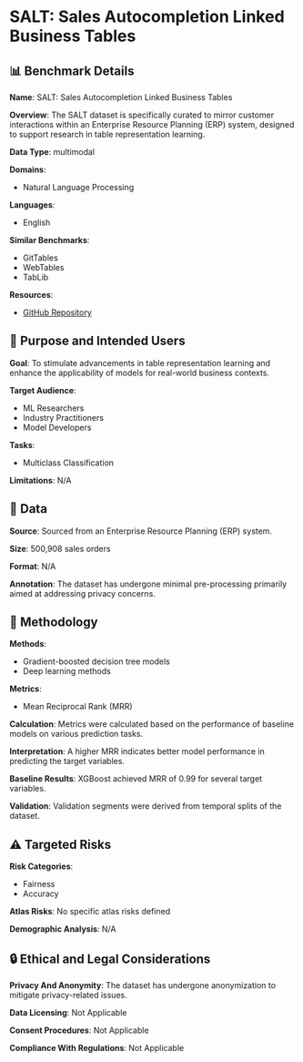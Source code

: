 # SALT: Sales Autocompletion Linked Business Tables

## 📊 Benchmark Details

**Name**: SALT: Sales Autocompletion Linked Business Tables

**Overview**: The SALT dataset is specifically curated to mirror customer interactions within an Enterprise Resource Planning (ERP) system, designed to support research in table representation learning.

**Data Type**: multimodal

**Domains**:
- Natural Language Processing

**Languages**:
- English

**Similar Benchmarks**:
- GitTables
- WebTables
- TabLib

**Resources**:
- [GitHub Repository](https://github.com/sap-samples/SALT)

## 🎯 Purpose and Intended Users

**Goal**: To stimulate advancements in table representation learning and enhance the applicability of models for real-world business contexts.

**Target Audience**:
- ML Researchers
- Industry Practitioners
- Model Developers

**Tasks**:
- Multiclass Classification

**Limitations**: N/A

## 💾 Data

**Source**: Sourced from an Enterprise Resource Planning (ERP) system.

**Size**: 500,908 sales orders

**Format**: N/A

**Annotation**: The dataset has undergone minimal pre-processing primarily aimed at addressing privacy concerns.

## 🔬 Methodology

**Methods**:
- Gradient-boosted decision tree models
- Deep learning methods

**Metrics**:
- Mean Reciprocal Rank (MRR)

**Calculation**: Metrics were calculated based on the performance of baseline models on various prediction tasks.

**Interpretation**: A higher MRR indicates better model performance in predicting the target variables.

**Baseline Results**: XGBoost achieved MRR of 0.99 for several target variables.

**Validation**: Validation segments were derived from temporal splits of the dataset.

## ⚠️ Targeted Risks

**Risk Categories**:
- Fairness
- Accuracy

**Atlas Risks**:
No specific atlas risks defined

**Demographic Analysis**: N/A

## 🔒 Ethical and Legal Considerations

**Privacy And Anonymity**: The dataset has undergone anonymization to mitigate privacy-related issues.

**Data Licensing**: Not Applicable

**Consent Procedures**: Not Applicable

**Compliance With Regulations**: Not Applicable
